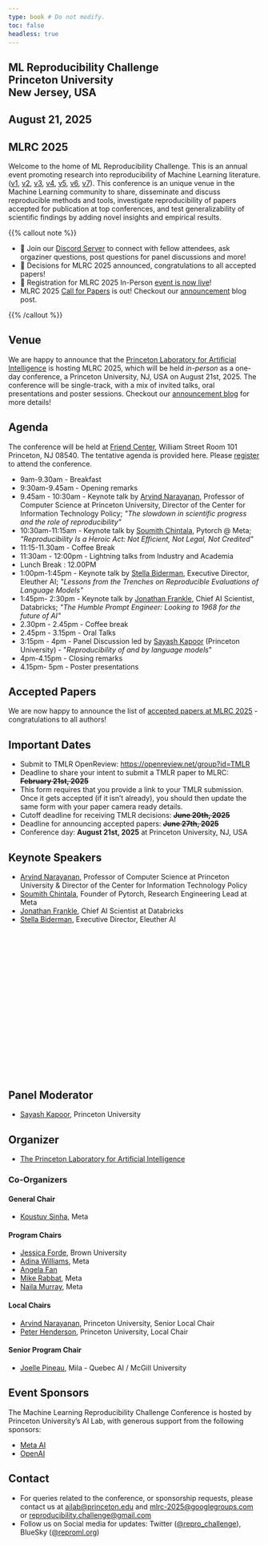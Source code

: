 ```yaml
---
type: book # Do not modify.
toc: false
headless: true
---
```


<div class="container banner">
    <div class="row article-banner">
        <div class="col-md-12 text-center">
        <h2 class="text-white"> ML Reproducibility Challenge <br>Princeton University <br>New Jersey, USA </h2>
        <h2 class="text-white">August 21, 2025</h2>
    </div>
    </div>
</div>

## MLRC 2025

Welcome to the home of ML Reproducibility Challenge. This is an annual event
promoting research into reproducibility of Machine Learning literature.
([v1](https://www.cs.mcgill.ca/~jpineau/ICLR2018-ReproducibilityChallenge.html),
[v2](https://www.cs.mcgill.ca/~jpineau/ICLR2019-ReproducibilityChallenge.html),
[v3](https://reproducibility-challenge.github.io/neurips2019/),
[v4](https://paperswithcode.com/rc2020),
[v5](https://paperswithcode.com/rc2021),
[v6](https://paperswithcode.com/rc2022), [v7](/proceedings/mlrc2023/)). This
conference is an unique venue in the Machine Learning community to share,
disseminate and discuss reproducible methods and tools, investigate
reproducibility of papers accepted for publication at top conferences, and test
generalizability of scientific findings by adding novel insights and empirical
results.

{{% callout note %}}

- :bell: Join our [Discord Server](https://discord.gg/bDAK6WUCjU) to connect with fellow attendees, ask orgaziner questions, post questions for panel discussions and more!
- :bell: Decisions for MLRC 2025 announced, congratulations to all accepted papers!
- :bell: Registration for MLRC 2025 In-Person [event is now live](https://www.eventbrite.com/e/machine-learning-reproducibility-challenge-tickets-1272545480789?aff=oddtdtcreator)!
- MLRC 2025 [Call for Papers](/call_for_papers) is out! Checkout our
  [announcement](/blog/announcing_mlrc2025) blog post.

{{% /callout %}}

## Venue

We are happy to announce that the
[Princeton Laboratory for Artificial Intelligence](https://ai.princeton.edu/events/2025/ml-reproducibility-challenge)
is hosting MLRC 2025, which will be held _in-person_ as a one-day conference, a
Princeton University, NJ, USA on August 21st, 2025. The conference will be
single-track, with a mix of invited talks, oral presentations and poster
sessions. Checkout our [announcement blog](/blog/announcing_mlrc2025/) for more
details!

## Agenda

The conference will be held at [Friend Center](https://classroominfo.princeton.edu/View.aspx?bl_id=0616&fl_id=01&rm_id=0616_01_DDD7&bc=FRIEN&img=0616101.JPG&rn=101), William Street Room 101 Princeton, NJ 08540. The tentative agenda is provided here. Please [register](https://www.eventbrite.com/e/machine-learning-reproducibility-challenge-tickets-1272545480789?aff=oddtdtcreator) to attend the conference.

- 9am-9.30am - Breakfast
- 9:30am-9.45am - Opening remarks
- 9.45am - 10:30am - Keynote talk by [Arvind Narayanan](https://www.cs.princeton.edu/~arvindn/), Professor of Computer Science at Princeton University, Director of the Center for Information Technology Policy; _"The slowdown in scientific progress and the role of reproducibility"_
- 10:30am-11:15am - Keynote talk by [Soumith Chintala](https://soumith.ch/), Pytorch @ Meta; _"Reproducibility Is a Heroic Act: Not Efficient, Not Legal, Not Credited"_
- 11:15-11.30am - Coffee Break
- 11:30am - 12:00pm - Lightning talks from Industry and Academia
- Lunch Break : 12.00PM
- 1:00pm-1:45pm - Keynote talk by [Stella Biderman](https://scholar.google.com/citations?user=bO7H0DAAAAAJ&hl=en), Executive Director, Eleuther AI; _"Lessons from the Trenches on Reproducible Evaluations of Language Models"_
- 1:45pm- 2:30pm - Keynote talk by [Jonathan Frankle](http://www.jfrankle.com/), Chief AI Scientist, Databricks; _"The Humble Prompt Engineer: Looking to 1968 for the future of AI"_
- 2.30pm - 2.45pm - Coffee break
- 2.45pm - 3.15pm - Oral Talks
- 3:15pm - 4pm - Panel Discussion led by [Sayash Kapoor](https://www.cs.princeton.edu/~sayashk/) (Princeton University) - "_Reproducibility of and by language models_"
- 4pm-4.15pm - Closing remarks
- 4.15pm- 5pm - Poster presentations

## Accepted Papers

We are now happy to announce the list of [accepted papers at MLRC 2025](/proceedings/) - congratulations to all authors!

## Important Dates

- Submit to TMLR OpenReview: https://openreview.net/group?id=TMLR
- Deadline to share your intent to submit a TMLR paper to MLRC: **~~February 21st,
  2025~~**
- This form requires that you provide a link to your TMLR submission. Once it
  gets accepted (if it isn’t already), you should then update the same form with
  your paper camera ready details.
- Cutoff deadline for receiving TMLR decisions: **~~June 20th, 2025~~**
- Deadline for announcing accepted papers: **~~June 27th, 2025~~**
- Conference day: **August 21st, 2025** at Princeton University, NJ, USA

## Keynote Speakers

- [Arvind Narayanan](https://www.cs.princeton.edu/~arvindn/), Professor of Computer Science at Princeton University & Director of the Center for Information Technology Policy
- [Soumith Chintala](https://soumith.ch/), Founder of Pytorch, Research Engineering Lead at Meta
- [Jonathan Frankle](http://www.jfrankle.com/), Chief AI Scientist at Databricks
- [Stella Biderman](https://scholar.google.com/citations?user=bO7H0DAAAAAJ&hl=en), Executive Director, Eleuther AI

<div class="container flyer">
  <img src="/uploads/mlrc_2025_flyer.jpg" style="visibility: hidden;" />
</div>

## Panel Moderator

- [Sayash Kapoor](https://www.cs.princeton.edu/~sayashk/), Princeton University

## Organizer

- [The Princeton Laboratory for Artificial Intelligence](https://ai.princeton.edu/ai-lab)

### Co-Organizers

#### General Chair

- [Koustuv Sinha](https://koustuvsinha.com), Meta

#### Program Chairs

- [Jessica Forde](https://jzf2101.github.io/), Brown University
- [Adina Williams](https://ai.meta.com/people/1396973444287406/adina-williams/),
  Meta
- [Angela Fan](https://scholar.google.com/citations?user=TLZR9zgAAAAJ&hl=en)
- [Mike Rabbat](https://ai.meta.com/people/1148536089838617/michael-rabbat/),
  Meta
- [Naila Murray](https://scholar.google.fr/citations?user=suSmYHoAAAAJ&hl=en),
  Meta

#### Local Chairs

- [Arvind Narayanan](https://www.cs.princeton.edu/~arvindn/), Princeton
  University, Senior Local Chair
- [Peter Henderson](https://www.peterhenderson.co/), Princeton University, Local
  Chair

#### Senior Program Chair

- [Joelle Pineau](https://www.cs.mcgill.ca/~jpineau/), Mila - Quebec AI /
  McGill University

## Event Sponsors

The Machine Learning Reproducibility Challenge Conference is hosted by Princeton University’s AI Lab, with generous support from the following sponsors:

- [Meta AI](https://ai.meta.com/)
- [OpenAI](https://openai.com/about/)

## Contact

- For queries related to the conference, or sponsorship requests, please contact us at
  [ailab@princeton.edu](mailto:ailab@princeton.edu) and
  [mlrc-2025@googlegroups.com](mailto:mlrc-2025@googlegroups.com) or
  [reproducibility.challenge@gmail.com](mailto:reproducibility.challenge@gmail.com)
- Follow us on Social media for updates: Twitter
  ([@repro_challenge](https://x.com/repro_challenge)), BlueSky
  ([@reproml.org](https://bsky.app/profile/reproml.org))

<div class="row">
  <div class="col-md-6 footer_logo_plai"></div>
  <div class="col-md-3 footer_logo_meta"></div>
  <div class="col-md-3 footer_logo_openai"></div>
</div>
